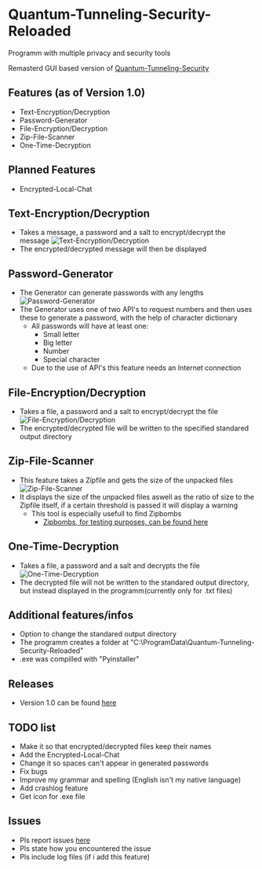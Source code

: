 # Quantum-Tunneling-Security-Reloaded
Programm with multiple privacy and security tools

Remasterd GUI based version of [Quantum-Tunneling-Security](https://github.com/Eisblume-2000/Quantum-Tunneling-Security)

## Features (as of Version 1.0)

* Text-Encryption/Decryption
* Password-Generator
* File-Encryption/Decryption
* Zip-File-Scanner
* One-Time-Decryption

## Planned Features

* Encrypted-Local-Chat

## Text-Encryption/Decryption

* Takes a message, a password and a salt to encrypt/decrypt the message
  ![Text-Encryption/Decryption](img/Text-EncryptionDecryption.JPG)
* The encrypted/decrypted message will then be displayed

## Password-Generator

* The Generator can generate passwords with any lengths
  ![Password-Generator](img/Password-Generator.JPG)
* The Generator uses one of two API's to request numbers and then uses these to generate a password, with the help of character dictionary
  * All passwords will have at least one:
    * Small letter
    * Big letter
    * Number
    * Special character
  * Due to the use of API's this feature needs an Internet connection
  
## File-Encryption/Decryption

* Takes a file, a password and a salt to encrypt/decrypt the file
  ![File-Encryption/Decryption](img/File-EncryptionDecryption.JPG)
* The encrypted/decrypted file will be written to the specified standared output directory

## Zip-File-Scanner

* This feature takes a Zipfile and gets the size of the unpacked files
  ![Zip-File-Scanner](img/Zip-File-Scanner.JPG)
* It displays the size of the unpacked files aswell as the ratio of size to the Zipfile itself, if a certain threshold is passed it will display a warning
  * This tool is especially usefull to find Zipbombs
    * [Zipbombs, for testing purposes, can be found here](https://www.bamsoftware.com/hacks/zipbomb/)
    
 ## One-Time-Decryption
 
 * Takes a file, a password and a salt and decrypts the file
  ![One-Time-Decryption](img/Text-EncryptionDecryption.JPG)
 * The decrypted file will not be written to the standared output directory, but instead displayed in the programm(currently only for .txt files)
 
 ## Additional features/infos
 
 * Option to change the standared output directory
 * The programm creates a folder at "C:\ProgramData\Quantum-Tunneling-Security-Reloaded"
 * .exe was compilled with "Pyinstaller"
 
 ## Releases
 
 * Version 1.0 can be found [here](https://github.com/Eisblume-2000/Quantum-Tunneling-Security-Reloaded/releases/tag/v1)
 
 ## TODO list
 
 * Make it so that encrypted/decrypted files keep their names
 * Add the Encrypted-Local-Chat
 * Change it so spaces can't appear in generated passwords
 * Fix bugs
 * Improve my grammar and spelling (English isn't my native language)
 * Add crashlog feature
 * Get icon for .exe file
 
 ## Issues
 
 * Pls report issues [here](https://github.com/Eisblume-2000/Quantum-Tunneling-Security-Reloaded/issues)
  * Pls state how you encountered the issue
  * Pls include log files (if i add this feature)
